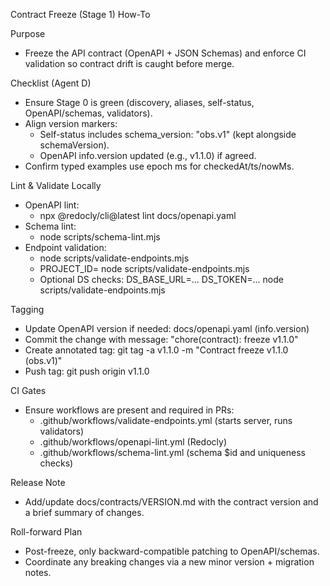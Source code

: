 Contract Freeze (Stage 1) How-To

Purpose
- Freeze the API contract (OpenAPI + JSON Schemas) and enforce CI validation so contract drift is caught before merge.

Checklist (Agent D)
- Ensure Stage 0 is green (discovery, aliases, self-status, OpenAPI/schemas, validators).
- Align version markers:
  - Self-status includes schema_version: "obs.v1" (kept alongside schemaVersion).
  - OpenAPI info.version updated (e.g., v1.1.0) if agreed.
- Confirm typed examples use epoch ms for checkedAt/ts/nowMs.

Lint & Validate Locally
- OpenAPI lint:
  - npx @redocly/cli@latest lint docs/openapi.yaml
- Schema lint:
  - node scripts/schema-lint.mjs
- Endpoint validation:
  - node scripts/validate-endpoints.mjs
  - PROJECT_ID=<id> node scripts/validate-endpoints.mjs
  - Optional DS checks: DS_BASE_URL=... DS_TOKEN=... node scripts/validate-endpoints.mjs

Tagging
- Update OpenAPI version if needed: docs/openapi.yaml (info.version)
- Commit the change with message: "chore(contract): freeze v1.1.0"
- Create annotated tag: git tag -a v1.1.0 -m "Contract freeze v1.1.0 (obs.v1)"
- Push tag: git push origin v1.1.0

CI Gates
- Ensure workflows are present and required in PRs:
  - .github/workflows/validate-endpoints.yml (starts server, runs validators)
  - .github/workflows/openapi-lint.yml (Redocly)
  - .github/workflows/schema-lint.yml (schema $id and uniqueness checks)

Release Note
- Add/update docs/contracts/VERSION.md with the contract version and a brief summary of changes.

Roll-forward Plan
- Post-freeze, only backward-compatible patching to OpenAPI/schemas.
- Coordinate any breaking changes via a new minor version + migration notes.


